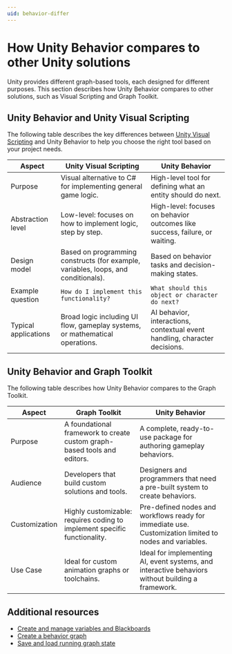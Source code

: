 ```yaml
---
uid: behavior-differ
---
```


# How Unity Behavior compares to other Unity solutions

Unity provides different graph-based tools, each designed for different purposes. This section describes how Unity Behavior compares to other solutions, such as Visual Scripting and Graph Toolkit.

## Unity Behavior and Unity Visual Scripting

The following table describes the key differences between [Unity Visual Scripting](https://unity.com/features/unity-visual-scripting) and Unity Behavior to help you choose the right tool based on your project needs.

| Aspect | Unity Visual Scripting | Unity Behavior |
| ------ | ---------------------- | -------------- |
| Purpose | Visual alternative to C# for implementing general game logic. | High-level tool for defining what an entity should do next. |
| Abstraction level | Low-level: focuses on how to implement logic, step by step. | High-level: focuses on behavior outcomes like success, failure, or waiting. |
| Design model	| Based on programming constructs (for example, variables, loops, and conditionals). | Based on behavior tasks and decision-making states. |
| Example question | `How do I implement this functionality?` | `What should this object or character do next?` |
| Typical applications | Broad logic including UI flow, gameplay systems, or mathematical operations. | AI behavior, interactions, contextual event handling, character decisions. |

## Unity Behavior and Graph Toolkit

The following table describes how Unity Behavior compares to the Graph Toolkit.

| Aspect | Graph Toolkit | Unity Behavior |
| ------ | ---------------------- | -------------- |
| Purpose | A foundational framework to create custom graph-based tools and editors. | A complete, ready-to-use package for authoring gameplay behaviors. |
| Audience | Developers that build custom solutions and tools. | Designers and programmers that need a pre-built system to create behaviors. |
| Customization | Highly customizable: requires coding to implement specific functionality. | Pre-defined nodes and workflows ready for immediate use. Customization limited to nodes and variables.|
| Use Case | Ideal for custom animation graphs or toolchains. | Ideal for implementing AI, event systems, and interactive behaviors without building a framework. |

## Additional resources

* [Create and manage variables and Blackboards](blackboard-variables.md)
* [Create a behavior graph](create-behavior-graph.md)
* [Save and load running graph state](serialization.md)